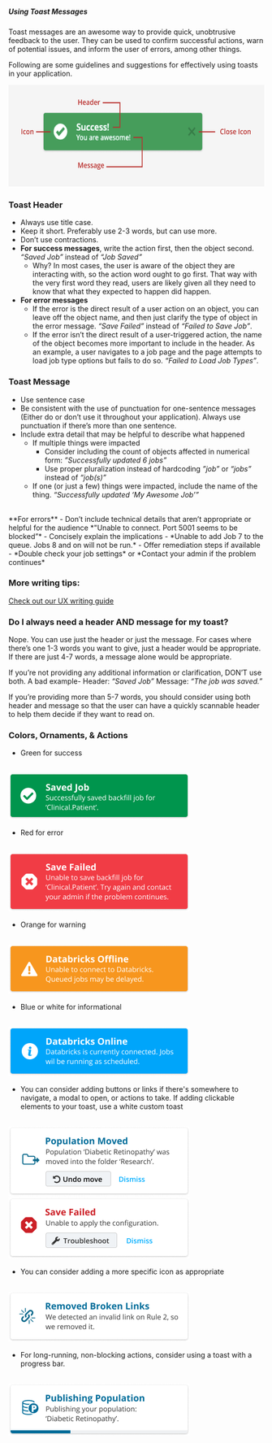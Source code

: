 ##### Using Toast Messages

Toast messages are an awesome way to provide quick, unobtrusive feedback to the user. They can be used to confirm successful actions, warn of potential issues, and inform the user of errors, among other things.

Following are some guidelines and suggestions for effectively using toasts in your application.

<img src="./assets/usage/toast-diagram.png" height="200px">

### Toast Header
- Always use title case.
- Keep it short. Preferably use 2-3 words, but can use more.
- Don’t use contractions.
- **For success messages**, write the action first, then the object second. *“Saved Job”* instead of *“Job Saved”*
    - Why? In most cases, the user is aware of the object they are interacting with, so the action word ought to go first. That way with the very first word they read, users are likely given all they need to know that what they expected to happen did happen.
- **For error messages**
    - If the error is the direct result of a user action on an object, you can leave off the object name, and then just clarify the type of object in the error message. *“Save Failed”* instead of *“Failed to Save Job”*.
    - If the error isn’t the direct result of a user-triggered action, the name of the object becomes more important to include in the header. As an example, a user navigates to a job page and the page attempts to load job type options but fails to do so. *“Failed to Load Job Types”*.


### Toast Message
- Use sentence case
- Be consistent with the use of punctuation for one-sentence messages (Either do or don’t use it throughout your application). Always use punctuation if there’s more than one sentence.
- Include extra detail that may be helpful to describe what happened
    - If multiple things were impacted
        - Consider including the count of objects affected in numerical form: *”Successfully updated 6 jobs”*
        - Use proper pluralization instead of hardcoding *”job”* or *“jobs”* instead of *“job(s)”*
    - If one (or just a few) things were impacted, include the name of the thing. *“Successfully updated ‘My Awesome Job’”*
<br>
**For errors**
- Don’t include technical details that aren’t appropriate or helpful for the audience *"Unable to connect. Port 5001 seems to be blocked”*
- Concisely explain the implications
    - *Unable to add Job 7 to the queue. Jobs 8 and on will not be run.*
- Offer remediation steps if available
    - *Double check your job settings* or *Contact your admin if the problem continues*

### More writing tips:
[Check out our UX writing guide](https://cashmere.healthcatalyst.net/content/ux-writing-writing-choices)

### Do I always need a header AND message for my toast?
Nope. You can use just the header or just the message. For cases where there’s one 1-3 words you want to give, just a header would be appropriate. If there are just 4-7 words, a message alone would be appropriate.

If you’re not providing any additional information or clarification, DON’T use both. A bad example- Header: *“Saved Job”* Message: *“The job was saved.”*

If you’re providing more than 5-7 words, you should consider using both header and message so that the user can have a quickly scannable header to help them decide if they want to read on.


### Colors, Ornaments, & Actions
- Green for success
<br>
<img src="./assets/usage/toast-success.png">

- Red for error
<br>
<img src="./assets/usage/toast-error.png">

- Orange for warning
<br>
<img src="./assets/usage/toast-warning.png">

- Blue or white for informational
<br>
<img src="./assets/usage/toast-info.png">

- You can consider adding buttons or links if there's somewhere to navigate, a modal to open, or actions to take. If adding clickable elements to your toast, use a white custom toast
<br>
<img src="./assets/usage/toast-action-1.png">
<br>
<img src="./assets/usage/toast-action-2.png">

- You can consider adding a more specific icon as appropriate
<br>
<img src="./assets/usage/toast-custom-icon.png">

- For long-running, non-blocking actions, consider using a toast with a progress bar.
<br>
<img src="./assets/usage/toast-progress-bar.png">
